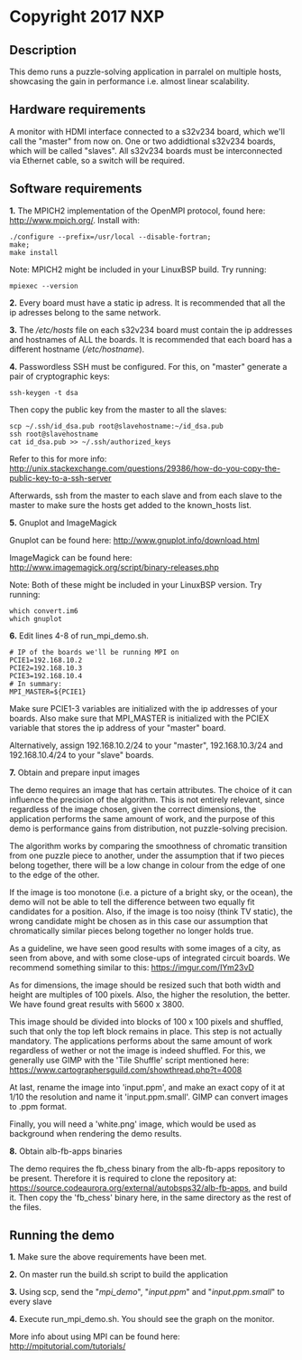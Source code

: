 # Copyright 2017 NXP

## Description
This demo runs a puzzle-solving application in parralel on multiple hosts, showcasing the gain
in performance i.e. almost linear scalability.

## Hardware requirements
A monitor with HDMI interface connected to a s32v234 board, which we'll call the "master" from now on.
One or two addidtional s32v234 boards, which will be called "slaves". All s32v234 boards must be interconnected 
via Ethernet cable, so a switch will be required.

## Software requirements
**1.** The MPICH2 implementation of the OpenMPI protocol, found here: http://www.mpich.org/. Install with: 
    
    ./configure --prefix=/usr/local --disable-fortran; 
    make; 
    make install

Note: MPICH2 might be included in your LinuxBSP build. Try running: 

    mpiexec --version

**2.** Every board must have a static ip adress. It is recommended that all the ip adresses belong to the
same network.

**3.** The */etc/hosts* file on each s32v234 board must contain the ip addresses and hostnames of ALL the boards.
It is recommended that each board has a different hostname (*/etc/hostname*).

**4.** Passwordless SSH must be configured. For this, on "master" generate a pair of cryptographic keys:

    ssh-keygen -t dsa 

Then copy the public key from the master to all the slaves:

    scp ~/.ssh/id_dsa.pub root@slavehostname:~/id_dsa.pub
    ssh root@slavehostname
    cat id_dsa.pub >> ~/.ssh/authorized_keys

Refer to this for more info: http://unix.stackexchange.com/questions/29386/how-do-you-copy-the-public-key-to-a-ssh-server

Afterwards, ssh from the master to each slave and from each slave to the master to make sure the hosts
get added to the known_hosts list.

**5.** Gnuplot and ImageMagick

Gnuplot can be found here: http://www.gnuplot.info/download.html

ImageMagick can be found here: http://www.imagemagick.org/script/binary-releases.php

Note: Both of these might be included in your LinuxBSP version. Try running: 

    which convert.im6
    which gnuplot

**6.** Edit lines 4-8 of run_mpi_demo.sh. 

    # IP of the boards we'll be running MPI on
    PCIE1=192.168.10.2
    PCIE2=192.168.10.3
    PCIE3=192.168.10.4
    # In summary:
    MPI_MASTER=${PCIE1}

Make sure PCIE1-3 variables are initialized with the ip addresses
of your boards. Also make sure that MPI_MASTER is initialized with the PCIEX variable that stores the ip
address of your "master" board.

Alternatively, assign 192.168.10.2/24 to your "master", 192.168.10.3/24 and 192.168.10.4/24 to
your "slave" boards.

**7.** Obtain and prepare input images

The demo requires an image that has certain attributes. The choice of it can
influence the precision of the algorithm. This is not entirely relevant, since
regardless of the image chosen, given the correct dimensions, the application
performs the same amount of work, and the purpose of this demo is performance
gains from distribution, not puzzle-solving precision.

The algorithm works by comparing the smoothness of chromatic transition from
one puzzle piece to another, under the assumption that if two pieces belong
together, there will be a low change in colour from the edge of one to the
edge of the other.

If the image is too monotone (i.e. a picture of a bright sky, or the ocean),
the demo will not be able to tell the difference between two equally fit
candidates for a position. Also, if the image is too noisy (think TV static),
the wrong candidate might be chosen as in this case our assumption that
chromatically similar pieces belong together no longer holds true.

As a guideline, we have seen good results with some images of a city, as seen
from above, and with some close-ups of integrated circuit boards. We recommend
something similar to this: https://imgur.com/IYm23vD

As for dimensions, the image should be resized such that both width and height
are multiples of 100 pixels. Also, the higher the resolution, the better. We
have found great results with 5600 x 3800.

This image should be divided into blocks of 100 x 100 pixels and shuffled, such
that only the top left block remains in place. This step is not actually
mandatory. The applications performs about the same amount of work regardless
of wether or not the image is indeed shuffled. For this, we generally use
GIMP with the 'Tile Shuffle' script mentioned here:
https://www.cartographersguild.com/showthread.php?t=4008

At last, rename the image into 'input.ppm', and make an exact copy of it at
1/10 the resolution and name it 'input.ppm.small'. GIMP can convert images
to .ppm format.

Finally, you will need a 'white.png' image, which would be used as background
when rendering the demo results.

**8.** Obtain alb-fb-apps binaries

The demo requires the fb_chess binary from the alb-fb-apps repository to
be present. Therefore it is required to clone the repository at:
https://source.codeaurora.org/external/autobsps32/alb-fb-apps, and build it.
Then copy the 'fb_chess' binary here, in the same directory as the rest of the
files.

## Running the demo

**1.** Make sure the above requirements have been met.

**2.** On master run the build.sh script to build the application

**3.** Using scp, send the "*mpi_demo*", "*input.ppm*" and "*input.ppm.small*" to every slave

**4.** Execute run_mpi_demo.sh. You should see the graph on the monitor.

More info about using MPI can be found here: http://mpitutorial.com/tutorials/

